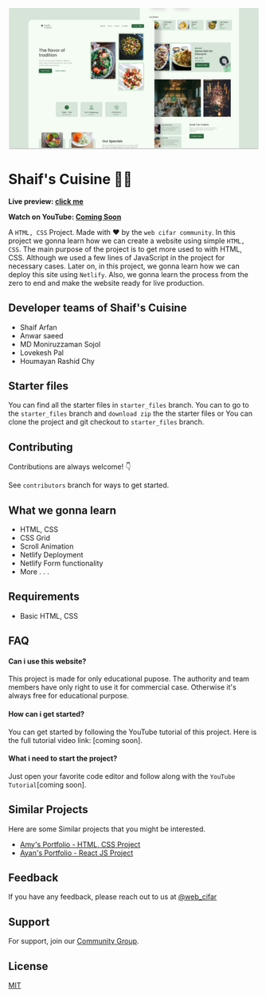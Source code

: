 ![](./readmeImg/banner.png)

# Shaif's Cuisine 👨‍🍳

**Live preview: [click me](http://shaif-s-cuisine.netlify.app)**

**Watch on YouTube: [Coming Soon](https://www.youtube.com/channel/UCdxaLo9ALJgXgOUDURRPGiQ)**

A `HTML, CSS` Project. Made with ♥ by the `web cifar community`. In this project we gonna learn how we can create a website using simple `HTML, CSS`. The main purpose of the project is to get more used to with HTML, CSS. Although we used a few lines of JavaScript in the project for necessary cases. Later on, in this project, we gonna learn how we can deploy this site using `Netlify`. Also, we gonna learn the process from the zero to end and make the website ready for live production.

## Developer teams of Shaif's Cuisine

- Shaif Arfan
- Anwar saeed
- MD Moniruzzaman Sojol
- Lovekesh Pal
- Houmayan Rashid Chy

## Starter files

You can find all the starter files in `starter_files` branch. You can to go to the `starter_files` branch and `download zip` the the starter files or You can clone the project and git checkout to `starter_files` branch.

## Contributing

Contributions are always welcome! 👇

See `contributors` branch for ways to get started.

## What we gonna learn

- HTML, CSS
- CSS Grid
- Scroll Animation
- Netlify Deployment
- Netlify Form functionality
- More . . .

## Requirements

- Basic HTML, CSS

## FAQ

#### Can i use this website?

This project is made for only educational pupose. The authority and team members have only right to use it for commercial case. Otherwise it's always free for educational purpose.

#### How can i get started?

You can get started by following the YouTube tutorial of this project. Here is the full tutorial video link: [coming soon].

#### What i need to start the project?

Just open your favorite code editor and follow along with the `YouTube Tutorial`[coming soon].

## Similar Projects

Here are some Similar projects that you might be interested.

- [Amy's Portfolio - HTML, CSS Project](https://github.com/ShaifArfan/AMYs-Portfolio)
- [Ayan's Portfolio - React JS Project](https://github.com/ShaifArfan/AYANs-portfolio)

## Feedback

If you have any feedback, please reach out to us at [@web_cifar](http://instagram.com/web_cifar)

## Support

For support, join our [Community Group](http://facebook.com/groups/webcifar).

## License

[MIT](https://choosealicense.com/licenses/mit/)
